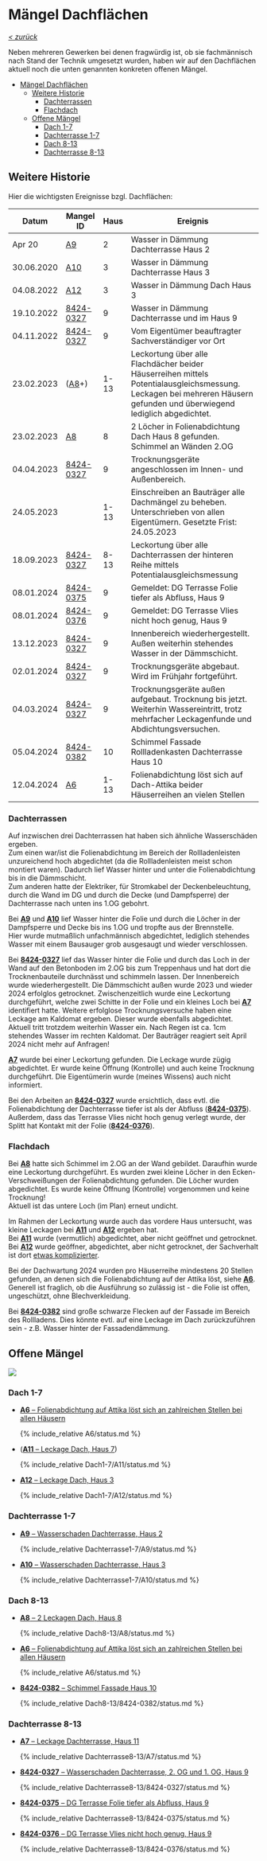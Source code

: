 # Mängel Dachflächen

_[&lt; zurück](../index.md)_

Neben mehreren Gewerken bei denen fragwürdig ist, ob sie fachmännisch
nach Stand der Technik umgesetzt wurden, haben wir auf den Dachflächen aktuell noch die unten genannten konkreten offenen Mängel.

- [Mängel Dachflächen](#mängel-dachflächen)
  - [Weitere Historie](#weitere-historie)
    - [Dachterrassen](#dachterrassen)
    - [Flachdach](#flachdach)
  - [Offene Mängel](#offene-mängel)
    - [Dach 1-7](#dach-1-7)
    - [Dachterrasse 1-7](#dachterrasse-1-7)
    - [Dach 8-13](#dach-8-13)
    - [Dachterrasse 8-13](#dachterrasse-8-13)

## Weitere Historie

Hier die wichtigsten Ereignisse bzgl. Dachflächen:

| Datum | Mangel ID	| Haus | Ereignis | 
| ----- | --------- | ---- | -------- |
| Apr 20 | [A9] | 2| Wasser in Dämmung Dachterrasse Haus 2 |
| 30.06.2020| [A10] | 3| Wasser in Dämmung Dachterrasse Haus 3 |
| 04.08.2022| [A12] | 3| Wasser in Dämmung Dach Haus 3 |
| 19.10.2022| [8424-0327] | 9| Wasser in Dämmung Dachterrasse und im Haus 9 |
| 04.11.2022| [8424-0327] | 9| Vom Eigentümer beauftragter Sachverständiger vor Ort |
| 23.02.2023| ([A8]+)| 1-13| Leckortung über alle Flachdächer beider Häuserreihen mittels Potentialausgleichsmessung. Leckagen bei mehreren Häusern gefunden und überwiegend lediglich abgedichtet. |
| 23.02.2023| [A8] | 8| 2 Löcher in Folienabdichtung Dach Haus 8 gefunden. Schimmel an Wänden 2.OG |
| 04.04.2023| [8424-0327] | 9| Trocknungsgeräte angeschlossen im Innen- und Außenbereich. |
| 24.05.2023|	| 1-13 | Einschreiben an Bauträger alle Dachmängel zu beheben. Unterschrieben von allen Eigentümern. Gesetzte Frist: 24.05.2023 |
| 18.09.2023| [8424-0327] | 8-13| Leckortung über alle Dachterrassen der hinteren Reihe mittels Potentialausgleichsmessung |
| 08.01.2024| [8424-0375] | 9| Gemeldet: DG Terrasse Folie tiefer als Abfluss, Haus 9 |
| 08.01.2024| [8424-0376] | 9| Gemeldet: DG Terrasse Vlies nicht hoch genug, Haus 9 |
| 13.12.2023| [8424-0327] | 9| Innenbereich wiederhergestellt. Außen weiterhin stehendes Wasser in der Dämmschicht. |
| 02.01.2024| [8424-0327] | 9| Trocknungsgeräte abgebaut. Wird im Frühjahr fortgeführt. |
| 04.03.2024| [8424-0327] | 9| Trocknungsgeräte außen aufgebaut. Trocknung bis jetzt. Weiterhin Wassereintritt, trotz mehrfacher Leckagenfunde und Abdichtungsversuchen. |
| 05.04.2024| [8424-0382] | 10| Schimmel Fassade Rollladenkasten Dachterrasse Haus 10 |
| 12.04.2024| [A6] | 1-13| Folienabdichtung löst sich auf Dach-Attika beider Häuserreihen an vielen Stellen |

### Dachterrassen

Auf inzwischen drei Dachterrassen hat haben sich ähnliche Wasserschäden ergeben.\
Zum einen war/ist die Folienabdichtung im Bereich der Rollladenleisten unzureichend hoch abgedichtet (da die Rollladenleisten meist schon montiert waren). Dadurch lief Wasser hinter und unter die Folienabdichtung bis in die Dämmschicht.\
Zum anderen hatte der Elektriker, für Stromkabel der Deckenbeleuchtung, durch die Wand im DG und durch die Decke (und Dampfsperre) der Dachterrasse nach unten ins 1.OG gebohrt.

Bei **[A9]** und **[A10]** lief Wasser hinter die Folie und durch die Löcher in der Dampfsperre und Decke bis ins 1.OG und tropfte aus der Brennstelle.\
Hier wurde mutmaßlich unfachmännisch abgedichtet, lediglich stehendes Wasser mit einem Bausauger grob ausgesaugt und wieder verschlossen.

Bei **[8424-0327]** lief das Wasser hinter die Folie und durch das Loch in der Wand auf den Betonboden im 2.OG bis zum Treppenhaus und hat dort die Trocknenbauteile durchnässt und schimmeln lassen.
Der Innenbereich wurde wiederhergestellt. Die Dämmschicht außen wurde 2023 und wieder 2024 erfolglos getrocknet. Zwischenzeitlich wurde eine Leckortung durchgeführt, welche zwei Schitte in der Folie und ein kleines Loch bei **[A7]** identifiert hatte. Weitere erfolglose Trocknungsversuche haben eine Leckage am Kaldomat ergeben. Dieser wurde ebenfalls abgedichtet.\
Aktuell tritt trotzdem weiterhin Wasser ein. Nach Regen ist ca. 1cm stehendes Wasser im rechten Kaldomat. Der Bauträger reagiert seit April 2024 nicht mehr auf Anfragen!

**[A7]** wurde bei einer Leckortung gefunden. Die Leckage wurde zügig abgedichtet. Er wurde keine Öffnung (Kontrolle) und auch keine Trocknung durchgeführt. Die Eigentümerin wurde (meines Wissens) auch nicht informiert.

Bei den Arbeiten an **[8424-0327]** wurde ersichtlich, dass evtl. die Folienabdichtung der Dachterrasse tiefer ist als der Abfluss (**[8424-0375]**).
Außerdem, dass das Terrasse Vlies nicht hoch genug verlegt wurde, der Splitt hat Kontakt mit der Folie (**[8424-0376]**).

### Flachdach

Bei **[A8]** hatte sich Schimmel im 2.OG an der Wand gebildet. Daraufhin wurde eine Leckortung durchgeführt. Es wurden zwei kleine Löcher in den Ecken-Verschweißungen der Folienabdichtung gefunden. Die Löcher wurden abgedichtet. Es wurde keine Öffnung (Kontrolle) vorgenommen und keine Trocknung!\
Aktuell ist das untere Loch (im Plan) erneut undicht.

Im Rahmen der Leckortung wurde auch das vordere Haus untersucht, was kleine Leckagen bei **[A11]** und **[A12]** ergeben hat.\
Bei **[A11]** wurde (vermutlich) abgedichtet, aber nicht geöffnet und getrocknet.\
Bei **[A12]** wurde geöffner, abgedichtet, aber nicht getrocknet, der Sachverhalt ist dort [etwas komplizierter][A12].

Bei der Dachwartung 2024 wurden pro Häuserreihe mindestens 20 Stellen gefunden, an denen sich die Folienabdichtung auf der Attika löst, siehe **[A6]**. Generell ist fraglich, ob die Ausführung so zulässig ist - die Folie ist offen, ungeschützt, ohne Blechverkleidung.

Bei **[8424-0382]** sind große schwarze Flecken auf der Fassade im Bereich des Rollladens. Dies könnte evtl. auf eine Leckage im Dach zurückzuführen sein - z.B. Wasser hinter der Fassadendämmung.

## Offene Mängel

![](Plan_Mängel_WEG_small.jpg)

### Dach 1-7

- [**A6** &ndash; Folienabdichtung auf Attika löst sich an zahlreichen Stellen bei allen Häusern][A6]

  {% include_relative A6/status.md %}

- ([**A11** &ndash; Leckage Dach, Haus 7][A11])

  {% include_relative Dach1-7/A11/status.md %}

- [**A12** &ndash; Leckage Dach, Haus 3][A12]

  {% include_relative Dach1-7/A12/status.md %}

### Dachterrasse 1-7

- [**A9** &ndash; Wasserschaden Dachterrasse, Haus 2][A9]

  {% include_relative Dachterrasse1-7/A9/status.md %}

- [**A10** &ndash; Wasserschaden Dachterrasse, Haus 3][A10]

  {% include_relative Dachterrasse1-7/A10/status.md %}

### Dach 8-13

- [**A8** &ndash; 2 Leckagen Dach, Haus 8][A8]

  {% include_relative Dach8-13/A8/status.md %}

- [**A6** &ndash; Folienabdichtung auf Attika löst sich an zahlreichen Stellen bei allen Häusern][A6]

  {% include_relative A6/status.md %}

- [**8424-0382** &ndash; Schimmel Fassade Haus 10][8424-0382]

  {% include_relative Dach8-13/8424-0382/status.md %}

### Dachterrasse 8-13

- [**A7** &ndash; Leckage Dachterrasse, Haus 11][A7]

  {% include_relative Dachterrasse8-13/A7/status.md %}

- [**8424-0327** &ndash; Wasserschaden Dachterrasse, 2. OG und 1. OG, Haus 9][8424-0327]

  {% include_relative Dachterrasse8-13/8424-0327/status.md %}

- [**8424-0375** &ndash; DG Terrasse Folie tiefer als Abfluss, Haus 9][8424-0375]

  {% include_relative Dachterrasse8-13/8424-0375/status.md %}

- [**8424-0376** &ndash; DG Terrasse Vlies nicht hoch genug, Haus 9][8424-0376]

  {% include_relative Dachterrasse8-13/8424-0376/status.md %}

[A6]: A6/index.md
[A11]: Dach1-7/A11/index.md
[A12]: Dach1-7/A12/index.md
[A9]: Dachterrasse1-7/A9/index.md
[A10]: Dachterrasse1-7/A10/index.md
[A8]: Dach8-13/A8/index.md
[8424-0382]: Dach8-13/8424-0382/index.md
[A7]: Dachterrasse8-13/A7/index.md
[8424-0327]: Dachterrasse8-13/8424-0327/index.md
[8424-0375]: Dachterrasse8-13/8424-0375/index.md
[8424-0376]: Dachterrasse8-13/8424-0376/index.md
